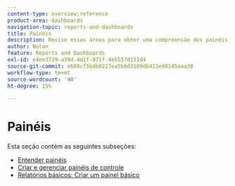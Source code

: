 ```yaml
---
content-type: overview;reference
product-area: dashboards
navigation-topic: reports-and-dashboards
title: Painéis
description: Revise essas áreas para obter uma compreensão dos painéis no Adobe Workfront.
author: Nolan
feature: Reports and Dashboards
exl-id: e4ee3729-a39d-4d1f-971f-4eb557d151d4
source-git-commit: e608cf5bdb0227ea5b8d3109db411e98145aaa38
workflow-type: tm+mt
source-wordcount: '40'
ht-degree: 15%

---
```


# Painéis

Esta seção contém as seguintes subseções:

* [Entender painéis](../../reports-and-dashboards/dashboards/understanding-dashboards/understand-dashboards.md)
* [Criar e gerenciar painéis de controle](../../reports-and-dashboards/dashboards/creating-and-managing-dashboards/create-and-manage-dashboards.md)
* [Relatórios básicos: Criar um painel básico](https://one.workfront.com/s/learningpath1/create-a-basic-dashboard-in-the-new-workfront-experience-20Y4X000000CaunUAC)
